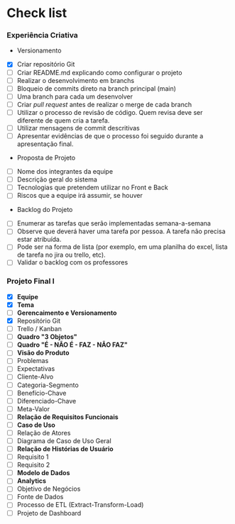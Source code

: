 # Check list

### Experiência Criativa 

* Versionamento
- [X] Criar repositório Git
- [ ] Criar README.md explicando como configurar o projeto
- [ ] Realizar o desenvolvimento em branchs
- [ ] Bloqueio de commits direto na branch principal (main)
- [ ] Uma branch para cada um desenvolver
- [ ] Criar _pull request_ antes de realizar o merge de cada branch
- [ ] Utilizar o processo de revisão de código. Quem revisa deve ser diferente de quem cria a tarefa.
- [ ] Utilizar mensagens de commit descritivas
- [ ] Apresentar evidências de que o processo foi seguido durante a apresentação final.

* Proposta de Projeto
- [ ] Nome dos integrantes da equipe
- [ ] Descrição geral do sistema
- [ ] Tecnologias que pretendem utilizar no Front e Back
- [ ] Riscos que a equipe irá assumir, se houver

* Backlog do Projeto
- [ ] Enumerar as tarefas que serão implementadas semana-a-semana
- [ ] Observe que deverá haver uma tarefa por pessoa. A tarefa não precisa estar atribuída.
- [ ] Pode ser na forma de lista (por exemplo, em uma planilha do excel, lista de tarefa no jira ou trello, etc).
- [ ] Validar o backlog com os professores

### Projeto Final I

- [X] **Equipe**
- [X] **Tema**
- [ ] **Gerencaimento e Versionamento**
- [X] Repositório Git
- [ ] Trello / Kanban
- [ ] **Quadro "3 Objetos"**
- [ ] **Quadro "É - NÃO É - FAZ - NÃO FAZ"**
- [ ] **Visão do Produto**
- [ ] Problemas
- [ ] Expectativas
- [ ] Cliente-Alvo
- [ ] Categoria-Segmento
- [ ] Benefício-Chave
- [ ] Diferenciado-Chave
- [ ] Meta-Valor
- [ ] **Relação de Requisitos Funcionais**
- [ ] **Caso de Uso**
- [ ] Relação de Atores
- [ ] Diagrama de Caso de Uso Geral
- [ ] **Relação de Histórias de Usuário**
- [ ] Requisito 1
- [ ] Requisito 2
- [ ] **Modelo de Dados**
- [ ] **Analytics**
- [ ] Objetivo de Negócios
- [ ] Fonte de Dados
- [ ] Processo de ETL (Extract-Transform-Load)
- [ ] Projeto de Dashboard

